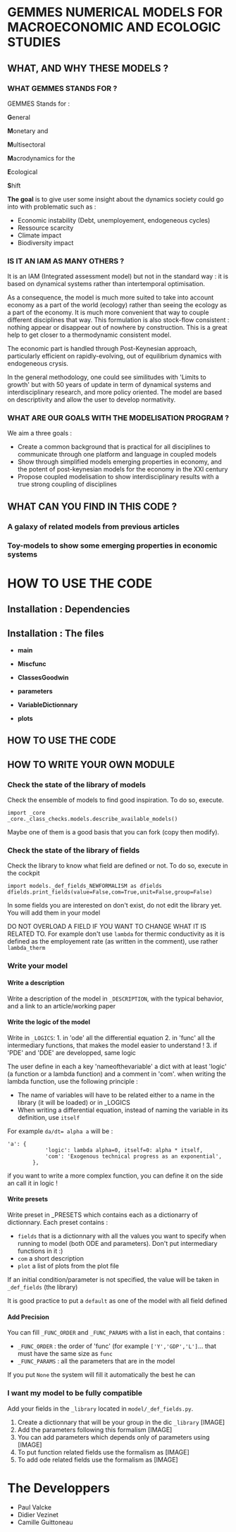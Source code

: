 # GEMMES NUMERICAL MODELS FOR MACROECONOMIC AND ECOLOGIC STUDIES 

## WHAT, AND WHY THESE MODELS ? 

### WHAT GEMMES STANDS FOR ? 

GEMMES Stands for :

**G**eneral 

**M**onetary and 

**M**ultisectoral 

**M**acrodynamics for the 

**E**cological 

**S**hift

**The goal** is to give user some insight about the dynamics society could go into with problematic such as : 
* Economic instability (Debt, unemployement, endogeneous cycles)
* Ressource scarcity 
* Climate impact 
* Biodiversity impact 

### IS IT AN IAM AS MANY OTHERS ? 

It is an IAM (Integrated assessment model) but not in the standard way : it is based on dynamical systems rather than intertemporal optimisation. 

As a consequence, the model is much more suited to take into account economy as a part of the world (ecology) rather than seeing the ecology as a part of the economy. 
It is much more convenient that way to couple different disciplines that way. This formulation is also stock-flow consistent : nothing appear or disappear out of nowhere by construction. This is a great help to get closer to a thermodynamic consistent model. 

The economic part is handled through Post-Keynesian approach, particularly efficient on rapidly-evolving, out of equilibrium dynamics with endogeneous crysis. 

In the general methodology, one could see similitudes with 'Limits to growth' but with 50 years of update in term of dynamical systems and interdisciplinary research, and more policy oriented.
The model are based on descriptivity and allow the user to develop normativity.

### WHAT ARE OUR GOALS WITH THE MODELISATION PROGRAM ? 

We aim a three goals : 
* Create a common background that is practical for all disciplines to communicate through one platform and language in coupled models
* Show through simplified models emerging properties in economy, and the potent of post-keynesian models for the economy in the XXI century
* Propose coupled modelisation to show interdisciplinary results with a true strong coupling of disciplines

## WHAT CAN YOU FIND IN THIS CODE ? 

### A galaxy of related models from previous articles 

### Toy-models to show some emerging properties in economic systems

# HOW TO USE THE CODE 

## Installation : Dependencies 



## Installation : The files 

* **main**
* **Miscfunc** 
* **ClassesGoodwin** 
* **parameters**

* **VariableDictionnary** 
* **plots**

## HOW TO USE THE CODE 

## HOW TO WRITE YOUR OWN MODULE 

### Check the state of the library of models 
Check the ensemble of models to find good inspiration. 
To do so, execute. 

```
import _core
_core._class_checks.models.describe_available_models()
```

Maybe one of them is a good basis that you can fork (copy then modify).

### Check the state of the library of fields
Check the library to know what field are defined or not. To do so, execute in the cockpit
```
import models._def_fields_NEWFORMALISM as dfields 
dfields.print_fields(value=False,com=True,unit=False,group=False)
```

In some fields you are interested on don't exist, do not edit the library yet. You will add them in your model

DO NOT OVERLOAD A FIELD IF YOU WANT TO CHANGE WHAT IT IS RELATED TO.
For example don't use `lambda` for thermic conductivity as it is defined as the employement rate (as written in the comment), use rather `lambda_therm`

### Write your model 

#### Write a description 
Write a description of the model in `_DESCRIPTION`, with the typical behavior, and a link to an article/working paper

#### Write the logic of the model
 Write in `_LOGICS`:
    1. in 'ode' all the differential equation
    2. in 'func' all the intermediary functions, that makes the model easier to understand !
    3. if 'PDE' and 'DDE' are developped, same logic 
    
The user define in each a key 'nameofthevariable' a dict with at least 'logic' (a function or a lambda function)
and a comment in 'com'. when writing the lambda function, use the following principle : 
* The name of variables will have to be related either to a name in the library (it will be loaded) or in _LOGICS
* When writing a differential equation, instead of naming the variable in its definition, use `itself`

For example `da/dt= alpha a` will be : 
```
'a': {
            'logic': lambda alpha=0, itself=0: alpha * itself,
            'com': 'Exogenous technical progress as an exponential',
        },
``` 

if you want to write a more complex function, you can define it on the side an call it in logic !

#### Write presets              
Write preset in _PRESETS which contains each as a dictionarry of dictionnary. 
Each preset contains :
* `fields` that is a dictionnary with all the values you want to specify when running to model (both ODE and parameters). Don't put  intermediary functions in it :) 
* `com` a short description
* `plot` a list of plots from the plot file 

If an initial condition/parameter is not specified, the value will be taken in `_def_fields` (the library)
   
It is good practice to put a `default` as one of the model with all field defined 

#### Add Precision

You can fill `_FUNC_ORDER` and `_FUNC_PARAMS` with a list in each, that contains :
* `_FUNC_ORDER` : the order of 'func' (for example `['Y','GDP','L']`... that must have the same size as `func`
* `_FUNC_PARAMS` : all the parameters that are in the model

If you put `None` the system will fill it automatically the best he can

### I want my model to be fully compatible 

Add your fields in the `_library` located in `model/_def_fields.py`.
1. Create a dictionnary that will be your group in the dic `_library` [IMAGE]
2. Add the parameters following this formalism [IMAGE]
3. You can add parameters which depends only of parameters using [IMAGE]
4. To put function related fields use the formalism as [IMAGE]
5. To add ode related fields use the formalism as [IMAGE]




# The Developpers 

* Paul Valcke
* Didier Vezinet 
* Camille Guittoneau
